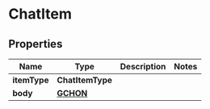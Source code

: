 

# ChatItem


## Properties

| Name | Type | Description | Notes |
|------------ | ------------- | ------------- | -------------|
|**itemType** | **ChatItemType** |  |  |
|**body** | [**GCHON**](GCHON.md) |  |  |



